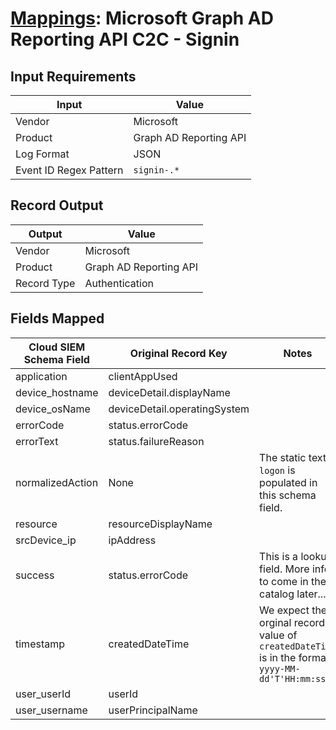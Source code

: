 # [Mappings](README.md): Microsoft Graph AD Reporting API C2C - Signin

## Input Requirements

|Input|Value|
|-----|-----|
|Vendor|Microsoft|
|Product|Graph AD Reporting API|
|Log Format|JSON|
|Event ID Regex Pattern|`signin-.*`|

## Record Output

|Output|Value|
|------|-----|
|Vendor|Microsoft|
|Product|Graph AD Reporting API|
|Record Type|Authentication|

## Fields Mapped

|Cloud SIEM Schema Field|Original Record Key|Notes|
|-----------------------|-------------------|-----|
|application|clientAppUsed||
|device_hostname|deviceDetail.displayName||
|device_osName|deviceDetail.operatingSystem||
|errorCode|status.errorCode||
|errorText|status.failureReason||
|normalizedAction|None|The static text `logon` is populated in this schema field.|
|resource|resourceDisplayName||
|srcDevice_ip|ipAddress||
|success|status.errorCode|This is a lookup field. More info to come in the catalog later...|
|timestamp|createdDateTime|We expect the orginal record value of `createdDateTime` is in the format `yyyy-MM-dd'T'HH:mm:ssZ`|
|user_userId|userId||
|user_username|userPrincipalName||


